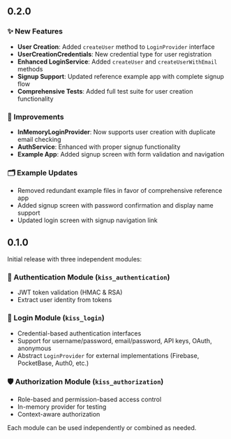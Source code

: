 ## 0.2.0

### ✨ New Features
- **User Creation**: Added `createUser` method to `LoginProvider` interface
- **UserCreationCredentials**: New credential type for user registration
- **Enhanced LoginService**: Added `createUser` and `createUserWithEmail` methods
- **Signup Support**: Updated reference example app with complete signup flow
- **Comprehensive Tests**: Added full test suite for user creation functionality

### 🔧 Improvements
- **InMemoryLoginProvider**: Now supports user creation with duplicate email checking
- **AuthService**: Enhanced with proper signup functionality
- **Example App**: Added signup screen with form validation and navigation

### 🗂️ Example Updates
- Removed redundant example files in favor of comprehensive reference app
- Added signup screen with password confirmation and display name support
- Updated login screen with signup navigation link

## 0.1.0

Initial release with three independent modules:

### 🔐 Authentication Module (`kiss_authentication`)
- JWT token validation (HMAC & RSA)
- Extract user identity from tokens

### 👤 Login Module (`kiss_login`) 
- Credential-based authentication interfaces
- Support for username/password, email/password, API keys, OAuth, anonymous
- Abstract `LoginProvider` for external implementations (Firebase, PocketBase, Auth0, etc.)

### 🛡️ Authorization Module (`kiss_authorization`)
- Role-based and permission-based access control
- In-memory provider for testing
- Context-aware authorization

Each module can be used independently or combined as needed.

